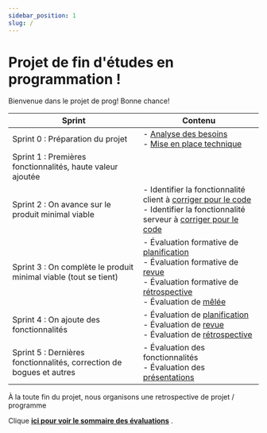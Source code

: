 ```yaml
---
sidebar_position: 1
slug: /
---
```


# Projet de fin d'études en programmation !


Bienvenue dans le projet de prog! Bonne chance!


| **Sprint**                                                           | Contenu                                                                                                                                                                                                                                                                        |
|----------------------------------------------------------------------|--------------------------------------------------------------------------------------------------------------------------------------------------------------------------------------------------------------------------------------------------------------------------------|
| Sprint 0 : Préparation du projet                                     | - [Analyse des besoins](rubriques/sprint0-analyse) <br/> - [Mise en place technique](rubriques/sprint0-technique)                                                                                                                                                              |
| Sprint 1 : Premières fonctionnalités, haute valeur ajoutée           | 
| Sprint 2 : On avance sur le produit minimal viable                   | - Identifier la fonctionnalité client à [corriger pour le code](rubriques/evaluation-code-client) <br />- Identifier la fonctionnalité serveur à [corriger pour le code](rubriques/evaluation-code-serveur)                                                                    |
| Sprint 3 : On complète le produit minimal viable (tout se tient)     | - Évaluation formative de [planification](rubriques/evaluation-planif) <br/>- Évaluation formative de [revue](rubriques/evaluation-revue)<br/>- Évaluation formative de [rétrospective](rubriques/evaluation-retro)  <br />- Évaluation de [mêlée](rubriques/evaluation-melee) 
| Sprint 4 : On ajoute des fonctionnalités                             | - Évaluation de [planification](rubriques/evaluation-planif) <br/>- Évaluation de [revue](rubriques/evaluation-revue)<br />- Évaluation de [rétrospective](rubriques/evaluation-retro)                                                                                         |
| Sprint 5 : Dernières fonctionnalités, correction de bogues et autres | - Évaluation des fonctionnalités <br />- Évaluation des [présentations](rubriques/evaluation-presentation)                                                                                                                                                                                                            |                                                                                                                                                                             

À la toute fin du projet, nous organisons une retrospective de projet / programme

Clique **[ici pour voir le sommaire des évaluations](rubriques/evaluation-sommaire)** .

